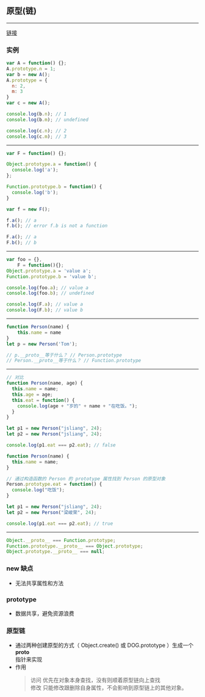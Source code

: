 ## 原型(链)
----
[链接](https://juejin.im/post/5c72a1766fb9a049ea3993e6)
### 实例 
```js
var A = function() {};
A.prototype.n = 1;
var b = new A();
A.prototype = {
  n: 2,
  m: 3
}
var c = new A();

console.log(b.n); // 1
console.log(b.m); // undefined

console.log(c.n); // 2
console.log(c.m); // 3
```
----
```js
var F = function() {};

Object.prototype.a = function() {
  console.log('a');
};

Function.prototype.b = function() {
  console.log('b');
}

var f = new F();

f.a(); // a
f.b(); // error f.b is not a function

F.a(); // a
F.b(); // b
```
---
```js
var foo = {},
    F = function(){};
Object.prototype.a = 'value a';
Function.prototype.b = 'value b';

console.log(foo.a); // value a
console.log(foo.b); // undefined

console.log(F.a); // value a
console.log(F.b); // value b
```
---
```js
function Person(name) {
    this.name = name
}
let p = new Person('Tom');

// p.__proto__等于什么？ // Person.prototype
// Person.__proto__等于什么？ // Function.prototype
```
---
```js
// 对比
function Person(name, age) {
  this.name = name;
  this.age = age;
  this.eat = function() {
    console.log(age + "岁的" + name + "在吃饭。");
  }
}

let p1 = new Person("jsliang", 24);
let p2 = new Person("jsliang", 24);

console.log(p1.eat === p2.eat); // false

function Person(name) {
  this.name = name;
}

// 通过构造函数的 Person 的 prototype 属性找到 Person 的原型对象
Person.prototype.eat = function() {
  console.log("吃饭");
}

let p1 = new Person("jsliang", 24);
let p2 = new Person("梁峻荣", 24);

console.log(p1.eat === p2.eat); // true
```
---
```js
Object.__proto__ === Function.prototype;
Function.prototype.__proto__ === Object.prototype;
Object.prototype.__proto__ === null;
```
### new 缺点
* 无法共享属性和方法
### prototype 
* 数据共享，避免资源浪费
### 原型链
* 通过两种创建原型的方式（ Object.create() 或 DOG.prototype ）生成一个 __proto__   
  指针来实现
* 作用  
  > 访问 优先在对象本身查找，没有则顺着原型链向上查找  
  > 修改 只能修改跟删除自身属性，不会影响到原型链上的其他对象。


